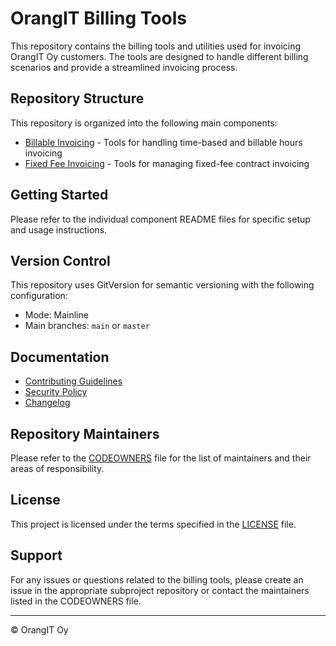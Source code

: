 # OrangIT Billing Tools

This repository contains the billing tools and utilities used for invoicing OrangIT Oy customers. The tools are designed to handle different billing scenarios and provide a streamlined invoicing process.

## Repository Structure

This repository is organized into the following main components:

- [Billable Invoicing](./billable-invoicing/README.md) - Tools for handling time-based and billable hours invoicing
- [Fixed Fee Invoicing](./fixed_fee_invoicing/README.md) - Tools for managing fixed-fee contract invoicing

## Getting Started

Please refer to the individual component README files for specific setup and usage instructions.

## Version Control

This repository uses GitVersion for semantic versioning with the following configuration:

- Mode: Mainline
- Main branches: `main` or `master`

## Documentation

- [Contributing Guidelines](./CONTRIBUTING.md)
- [Security Policy](./SECURITY.md)
- [Changelog](./CHANGELOG.md)

## Repository Maintainers

Please refer to the [CODEOWNERS](./CODEOWNERS) file for the list of maintainers and their areas of responsibility.

## License

This project is licensed under the terms specified in the [LICENSE](./LICENSE) file.

## Support

For any issues or questions related to the billing tools, please create an issue in the appropriate subproject repository or contact the maintainers listed in the CODEOWNERS file.

---

© OrangIT Oy
